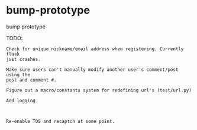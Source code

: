 # bump-prototype
bump prototype

TODO:

    Check for unique nickname/email address when registering. Currently flask
    just crashes.

    Make sure users can't manually modify another user's comment/post using the
    post and comment #.

    Figure out a macro/constants system for redefining url's (test/url.py)

    Add logging



    Re-enable TOS and recaptch at some point.
